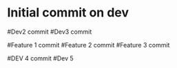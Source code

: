 # Initial commit on dev

#Dev2 commit
#Dev3 commit

#Feature 1 commit
#Feature 2 commit
#Feature 3 commit

#DEV 4 commit
#Dev 5
